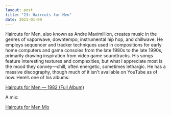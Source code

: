 ```yaml
---
layout: post
title: "23: Haircuts for Men"
date: 2021-01-09
---
```


Haircuts for Men, also known as Andre Maximillion, creates music in the genres of vaporwave, downtempo, instrumental hip hop, and chillwave. He employs sequencer and tracker techniques used in compositions for early home computers and game consoles from the late 1980s to the late 1990s, primarily drawing inspiration from video game soundtracks. His songs feature interesting textures and complexities, but what I appreciate most is the mood they convey—chill, often energetic, sometimes lethargic. He has a massive discography, though much of it isn't available on YouTube as of now. Here’s one of his albums:

[Haircuts for Men — 1982 (Full Album)](https://www.youtube.com/watch?v=HSp0E0kCzVc)  

A mix:

[Haircuts for Men Mix](https://www.youtube.com/watch?v=Eht2OK2Rk9M)  
